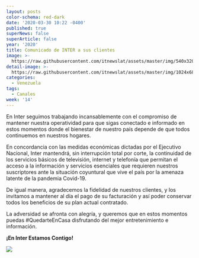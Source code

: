 ```yaml
---
layout: posts
color-schema: red-dark
date: '2020-03-30 10:22 -0400'
published: true
superNews: false
superArticle: false
year: '2020'
title: Comunicado de INTER a sus clientes
image: >-
  https://raw.githubusercontent.com/itnewslat/assets/master/img/540x320/INTER-Sede-p.jpg
detail-image: >-
  https://raw.githubusercontent.com/itnewslat/assets/master/img/1024x680/INTER-Sede-g.jpg
categories:
  - Venezuela
tags:
  - Canales
week: '14'
---
```

En Inter seguimos trabajando incansablemente con el  compromiso de mantener nuestra operatividad para que sigas conectado e informado en estos momentos donde el bienestar de nuestro país depende de que todos continuemos en nuestros hogares. 

En concordancia con las medidas económicas dictadas  por el Ejecutivo Nacional, Inter mantendrá, sin interrupción total por corte, la continuidad de los servicios básicos de televisión, internet y telefonía que permitan el acceso a la información y servicios esenciales que requieren nuestros suscriptores ante la situación coyuntural que vive el país por la amenaza latente de la pandemia Covid-19.

De igual manera, agradecemos la fidelidad de nuestros clientes, y los invitamos a mantener al día el pago de su facturación y así  poder conservar todos los beneficios de su plan actual contratado. 

La adversidad se afronta con alegría, y queremos que en estos momentos puedas #QuedarteEnCasa disfrutando del mejor entretenimiento e información. 

**¡En Inter Estamos Contigo!**

<img src="https://tracker.metricool.com/c3po.jpg?hash=56f88a41e39ab42c063cc51676587a04"/>